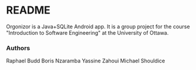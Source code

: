 # README #

Orgonizor is a Java+SQLite Android app. It is a group project for the course "Introduction to Software Engineering" at the University of Ottawa.

### Authors ###

Raphael Budd
Boris Nzaramba
Yassine Zahoui
Michael Shouldice


